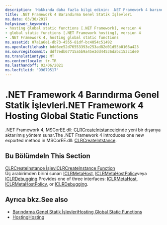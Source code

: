 ```yaml
---
description: 'Hakkında daha fazla bilgi edinin: .NET Framework 4 barındırma genel statik Işlevler'
title: .NET Framework 4 Barındırma Genel Statik İşlevleri
ms.date: 03/30/2017
helpviewer_keywords:
- hosting global static functions [.NET Framework], version 4
- global static functions [.NET Framework hosting], version 4
- .NET Framework 4, hosting global static functions
ms.assetid: 07a1a6e1-db73-4555-81df-bc4054c51492
ms.openlocfilehash: bdd6ee52d76553393e253ad82d01d55b0166a423
ms.sourcegitcommit: ddf7edb67715a5b9a45e3dd44536dabc153c1de0
ms.translationtype: MT
ms.contentlocale: tr-TR
ms.lasthandoff: 02/06/2021
ms.locfileid: "99679517"
---
```

# <a name="net-framework-4-hosting-global-static-functions"></a><span data-ttu-id="2aad7-103">.NET Framework 4 Barındırma Genel Statik İşlevleri</span><span class="sxs-lookup"><span data-stu-id="2aad7-103">.NET Framework 4 Hosting Global Static Functions</span></span>

<span data-ttu-id="2aad7-104">.NET Framework 4, MSCorEE.dll: [CLRCreateIntstance](clrcreateinstance-function.md)içinde yeni bir dışarıya aktarılmış yöntem sunar.</span><span class="sxs-lookup"><span data-stu-id="2aad7-104">The .NET Framework 4 introduces one new exported method in MSCorEE.dll: [CLRCreateIntstance](clrcreateinstance-function.md).</span></span>  
  
## <a name="in-this-section"></a><span data-ttu-id="2aad7-105">Bu Bölümde</span><span class="sxs-lookup"><span data-stu-id="2aad7-105">In This Section</span></span>  

 [<span data-ttu-id="2aad7-106">CLRCreateInstance İşlevi</span><span class="sxs-lookup"><span data-stu-id="2aad7-106">CLRCreateInstance Function</span></span>](clrcreateinstance-function.md)  
 <span data-ttu-id="2aad7-107">Üç arabirimden birini sunar: [ICLRMetaHost](iclrmetahost-interface.md), [ICLRMetaHostPolicy](iclrmetahostpolicy-interface.md)veya [ICLRDebugging](../debugging/iclrdebugging-interface.md).</span><span class="sxs-lookup"><span data-stu-id="2aad7-107">Provides one of three interfaces: [ICLRMetaHost](iclrmetahost-interface.md), [ICLRMetaHostPolicy](iclrmetahostpolicy-interface.md), or [ICLRDebugging](../debugging/iclrdebugging-interface.md).</span></span>  
  
## <a name="see-also"></a><span data-ttu-id="2aad7-108">Ayrıca bkz.</span><span class="sxs-lookup"><span data-stu-id="2aad7-108">See also</span></span>

- [<span data-ttu-id="2aad7-109">Barındırma Genel Statik İşlevleri</span><span class="sxs-lookup"><span data-stu-id="2aad7-109">Hosting Global Static Functions</span></span>](hosting-global-static-functions.md)
- [<span data-ttu-id="2aad7-110">Hosting</span><span class="sxs-lookup"><span data-stu-id="2aad7-110">Hosting</span></span>](index.md)
